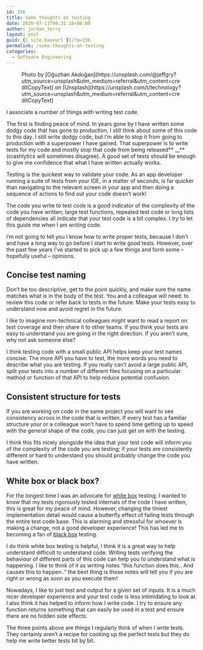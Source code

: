 ```yaml
---
id: 156
title: Some thoughts on testing
date: 2020-07-11T08:31:18+00:00
author: jordan_terry
layout: post
guid: {{ site.baseurl }}/?p=156
permalink: /some-thoughts-on-testing
categories:
  - Software Engineering
---
```

<figure class="wp-block-image size-large"><img src="{{ site.baseurl }}/wp-content/uploads/2020/07/oguzhan-akdogan-qYMkkREOHa4-unsplash-1024x768.jpg" alt="" class="wp-image-166" srcset="{{ site.baseurl }}/wp-content/uploads/2020/07/oguzhan-akdogan-qYMkkREOHa4-unsplash-1024x768.jpg 1024w, {{ site.baseurl }}/wp-content/uploads/2020/07/oguzhan-akdogan-qYMkkREOHa4-unsplash-300x225.jpg 300w, {{ site.baseurl }}/wp-content/uploads/2020/07/oguzhan-akdogan-qYMkkREOHa4-unsplash-768x576.jpg 768w, {{ site.baseurl }}/wp-content/uploads/2020/07/oguzhan-akdogan-qYMkkREOHa4-unsplash-1536x1152.jpg 1536w, {{ site.baseurl }}/wp-content/uploads/2020/07/oguzhan-akdogan-qYMkkREOHa4-unsplash.jpg 1920w" sizes="(max-width: 1024px) 100vw, 1024px" /><figcaption>Photo by [Oğuzhan Akdoğan](https://unsplash.com/@jeffgry?utm_source=unsplash&utm_medium=referral&utm_content=creditCopyText) on [Unsplash](https://unsplash.com/t/technology?utm_source=unsplash&utm_medium=referral&utm_content=creditCopyText)</figcaption></figure> 

I associate a number of things with writing test code.

The first is finding peace of mind. In years gone by I have written some dodgy code that has gone to production, I still think about some of this code to this day. I still write dodgy code, but I’m able to stop it from going to production with a superpower I have gained. That superpower is to write tests for my code and mostly stop that code from being released** __**(crashlytics will sometimes disagree). A good set of tests should be enough to give me confidence that what I have written actually works.

Testing is the quickest way to validate your code. As an app developer running a suite of tests from your IDE, in a matter of seconds, is far quicker than navigating to the relevant screen in your app and then doing a sequence of actions to find out your code doesn’t work!&nbsp;

The code you write to test code is a good indicator of the complexity of the code you have written; large test functions, repeated test code or long lists of dependencies all indicate that your test code is a bit complex. I _try_ to let this guide me when I am writing code.&nbsp;

I’m not going to tell you I know how to write proper tests, because I don’t and have a long way to go before I start to write good tests. However, over the past few years I’ve started to pick up a few things and form some &#8211; hopefully useful &#8211; opinions.&nbsp;

## Concise test naming

Don’t be too descriptive, get to the point quickly, and make sure the name matches what is in the body of the test. You and a colleague will need: to review this code or refer back to tests in the future. Make your tests easy to understand now and avoid regret in the future.&nbsp;

I like to imagine non-technical colleagues might want to read a report on test coverage and then share it to other teams. If you think your tests are easy to understand you are going in the right direction. If you aren’t sure, why not ask someone else?

I think testing code with a small public API helps keep your test names concise. The more API you have to test, the more words you need to describe what you are testing. If you really can’t avoid a large public API, split your tests into a number of different files focusing on a particular method or function of that API to help reduce potential confusion.&nbsp;

## Consistent structure for tests

If you are working on code in the same project you will want to see consistency across in the code that is written. If every test has a familiar structure your or a colleague won’t have to spend time getting up to speed with the general shape of the code, you can just get on with the testing.&nbsp;

I think this fits nicely alongside the idea that your test code will inform you of the complexity of the code you are testing; if your tests are consistently different or hard to understand you should probably change the code you have written.&nbsp;

## White box or black box?

For the longest time I was an advocate for [white box](https://en.wikipedia.org/wiki/White-box_testing) testing; I wanted to know that my tests rigorously tested internals of the code I have written, this is great for my peace of mind. However, changing the tiniest implementation detail would cause a butterfly effect of failing tests through the entire test code base. This is alarming and stressful for whoever is making a change, not a good developer experience! This has led me to becoming a fan of [black box](https://en.wikipedia.org/wiki/Black-box_testing) testing.

I do think white box testing is helpful, I think it is a great way to help understand difficult to understand code. Writing tests verifying the behaviour of different parts of this code can help you to understand what is happening. I like to think of it as writing notes “this function does this.. And causes this to happen..” the best thing is those notes will tell you if you are right or wrong as soon as you execute them!

Nowadays, I like to just test and output for a given set of inputs. It is a much nicer developer experience and your test code is less intimidating to look at. I also think it has helped to inform how I write code. I try to ensure any function returns something that can easily be used in a test and ensure there are no hidden side effects.

The three points above are things I regularly think of when I write tests. They certainly aren’t a recipe for cooking up the perfect tests but they do help me write better tests bit by bit.&nbsp;